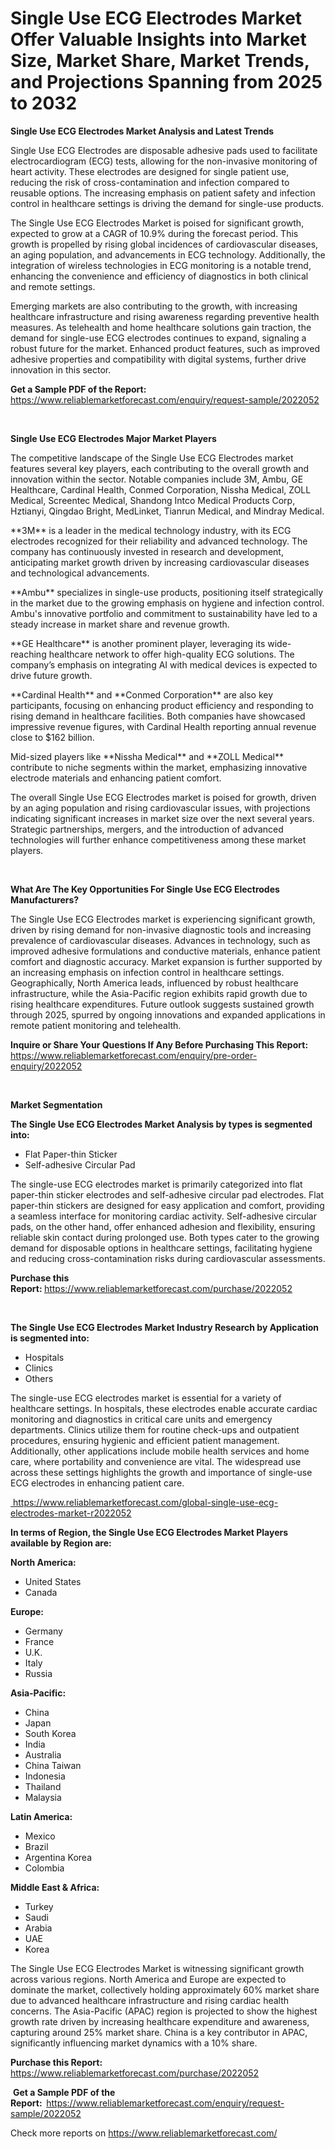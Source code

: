 <p><h1>Single Use ECG Electrodes Market Offer Valuable Insights into Market Size, Market Share, Market Trends, and Projections Spanning from 2025 to 2032</h1></p><p><strong>Single Use ECG Electrodes Market Analysis and Latest Trends</strong></p>
<p><p>Single Use ECG Electrodes are disposable adhesive pads used to facilitate electrocardiogram (ECG) tests, allowing for the non-invasive monitoring of heart activity. These electrodes are designed for single patient use, reducing the risk of cross-contamination and infection compared to reusable options. The increasing emphasis on patient safety and infection control in healthcare settings is driving the demand for single-use products.</p><p>The Single Use ECG Electrodes Market is poised for significant growth, expected to grow at a CAGR of 10.9% during the forecast period. This growth is propelled by rising global incidences of cardiovascular diseases, an aging population, and advancements in ECG technology. Additionally, the integration of wireless technologies in ECG monitoring is a notable trend, enhancing the convenience and efficiency of diagnostics in both clinical and remote settings.</p><p>Emerging markets are also contributing to the growth, with increasing healthcare infrastructure and rising awareness regarding preventive health measures. As telehealth and home healthcare solutions gain traction, the demand for single-use ECG electrodes continues to expand, signaling a robust future for the market. Enhanced product features, such as improved adhesive properties and compatibility with digital systems, further drive innovation in this sector.</p></p>
<p><strong>Get a Sample PDF of the Report:&nbsp;</strong> <a href="https://www.reliablemarketforecast.com/enquiry/request-sample/2022052?utm_campaign=3528&utm_medium=2&utm_source=Github&utm_content=ia&utm_term=29032025&utm_id=single-use-ecg-electrodes">https://www.reliablemarketforecast.com/enquiry/request-sample/2022052</a></p>
<p>&nbsp;</p>
<p><strong>Single Use ECG Electrodes Major Market Players</strong></p>
<p><p>The competitive landscape of the Single Use ECG Electrodes market features several key players, each contributing to the overall growth and innovation within the sector. Notable companies include 3M, Ambu, GE Healthcare, Cardinal Health, Conmed Corporation, Nissha Medical, ZOLL Medical, Screentec Medical, Shandong Intco Medical Products Corp, Hztianyi, Qingdao Bright, MedLinket, Tianrun Medical, and Mindray Medical.</p><p>**3M** is a leader in the medical technology industry, with its ECG electrodes recognized for their reliability and advanced technology. The company has continuously invested in research and development, anticipating market growth driven by increasing cardiovascular diseases and technological advancements.</p><p>**Ambu** specializes in single-use products, positioning itself strategically in the market due to the growing emphasis on hygiene and infection control. Ambu's innovative portfolio and commitment to sustainability have led to a steady increase in market share and revenue growth.</p><p>**GE Healthcare** is another prominent player, leveraging its wide-reaching healthcare network to offer high-quality ECG solutions. The company’s emphasis on integrating AI with medical devices is expected to drive future growth.</p><p>**Cardinal Health** and **Conmed Corporation** are also key participants, focusing on enhancing product efficiency and responding to rising demand in healthcare facilities. Both companies have showcased impressive revenue figures, with Cardinal Health reporting annual revenue close to $162 billion.</p><p>Mid-sized players like **Nissha Medical** and **ZOLL Medical** contribute to niche segments within the market, emphasizing innovative electrode materials and enhancing patient comfort.</p><p>The overall Single Use ECG Electrodes market is poised for growth, driven by an aging population and rising cardiovascular issues, with projections indicating significant increases in market size over the next several years. Strategic partnerships, mergers, and the introduction of advanced technologies will further enhance competitiveness among these market players.</p></p>
<p>&nbsp;</p>
<p><strong>What Are The Key Opportunities For Single Use ECG Electrodes Manufacturers?</strong></p>
<p><p>The Single Use ECG Electrodes market is experiencing significant growth, driven by rising demand for non-invasive diagnostic tools and increasing prevalence of cardiovascular diseases. Advances in technology, such as improved adhesive formulations and conductive materials, enhance patient comfort and diagnostic accuracy. Market expansion is further supported by an increasing emphasis on infection control in healthcare settings. Geographically, North America leads, influenced by robust healthcare infrastructure, while the Asia-Pacific region exhibits rapid growth due to rising healthcare expenditures. Future outlook suggests sustained growth through 2025, spurred by ongoing innovations and expanded applications in remote patient monitoring and telehealth.</p></p>
<p><strong>Inquire or Share Your Questions If Any Before Purchasing This Report:</strong> <a href="https://www.reliablemarketforecast.com/enquiry/pre-order-enquiry/2022052?utm_campaign=3528&utm_medium=2&utm_source=Github&utm_content=ia&utm_term=29032025&utm_id=single-use-ecg-electrodes">https://www.reliablemarketforecast.com/enquiry/pre-order-enquiry/2022052</a></p>
<p>&nbsp;</p>
<p><strong>Market Segmentation</strong></p>
<p><strong>The Single Use ECG Electrodes Market Analysis by types is segmented into:</strong></p>
<p><ul><li>Flat Paper-thin Sticker</li><li>Self-adhesive Circular Pad</li></ul></p>
<p><p>The single-use ECG electrodes market is primarily categorized into flat paper-thin sticker electrodes and self-adhesive circular pad electrodes. Flat paper-thin stickers are designed for easy application and comfort, providing a seamless interface for monitoring cardiac activity. Self-adhesive circular pads, on the other hand, offer enhanced adhesion and flexibility, ensuring reliable skin contact during prolonged use. Both types cater to the growing demand for disposable options in healthcare settings, facilitating hygiene and reducing cross-contamination risks during cardiovascular assessments.</p></p>
<p><strong>Purchase this Report:&nbsp;</strong><a href="https://www.reliablemarketforecast.com/purchase/2022052?utm_campaign=3528&utm_medium=2&utm_source=Github&utm_content=ia&utm_term=29032025&utm_id=single-use-ecg-electrodes">https://www.reliablemarketforecast.com/purchase/2022052</a></p>
<p>&nbsp;</p>
<p><strong>The Single Use ECG Electrodes Market Industry Research by Application is segmented into:</strong></p>
<p><ul><li>Hospitals</li><li>Clinics</li><li>Others</li></ul></p>
<p><p>The single-use ECG electrodes market is essential for a variety of healthcare settings. In hospitals, these electrodes enable accurate cardiac monitoring and diagnostics in critical care units and emergency departments. Clinics utilize them for routine check-ups and outpatient procedures, ensuring hygienic and efficient patient management. Additionally, other applications include mobile health services and home care, where portability and convenience are vital. The widespread use across these settings highlights the growth and importance of single-use ECG electrodes in enhancing patient care.</p></p>
<p><a href="https://www.reliablemarketforecast.com/global-single-use-ecg-electrodes-market-r2022052?utm_campaign=3528&utm_medium=2&utm_source=Github&utm_content=ia&utm_term=29032025&utm_id=single-use-ecg-electrodes">&nbsp;https://www.reliablemarketforecast.com/global-single-use-ecg-electrodes-market-r2022052</a></p>
<p><strong>In terms of Region, the Single Use ECG Electrodes Market Players available by Region are:</strong></p>
<p>
    <p> <strong> North America: </strong>
        <ul>
            <li>United States</li>
            <li>Canada</li>
        </ul>
        </p> 
    <p> <strong> Europe: </strong>
        <ul>
            <li>Germany</li>
            <li>France</li>
            <li>U.K.</li>
            <li>Italy</li>
            <li>Russia</li>
        </ul>
        </p> 
    <p> <strong> Asia-Pacific: </strong>
        <ul>
            <li>China</li>
            <li>Japan</li>
            <li>South Korea</li>
            <li>India</li>
            <li>Australia</li>
            <li>China Taiwan</li>
            <li>Indonesia</li>
            <li>Thailand</li>
            <li>Malaysia</li>
        </ul>
        </p> 
    <p> <strong> Latin America: </strong>
        <ul>
            <li>Mexico</li>
            <li>Brazil</li>
            <li>Argentina Korea</li>
            <li>Colombia</li>
        </ul>
        </p> 
    <p> <strong> Middle East & Africa: </strong>
        <ul>
            <li>Turkey</li>
            <li>Saudi</li>
            <li>Arabia</li>
            <li>UAE</li>
            <li>Korea</li>
        </ul>
    </p>
    </p>
<p><p>The Single Use ECG Electrodes Market is witnessing significant growth across various regions. North America and Europe are expected to dominate the market, collectively holding approximately 60% market share due to advanced healthcare infrastructure and rising cardiac health concerns. The Asia-Pacific (APAC) region is projected to show the highest growth rate driven by increasing healthcare expenditure and awareness, capturing around 25% market share. China is a key contributor in APAC, significantly influencing market dynamics with a 10% share.</p></p>
<p><strong>Purchase this Report: </strong><a href="https://www.reliablemarketforecast.com/purchase/2022052?utm_campaign=3528&utm_medium=2&utm_source=Github&utm_content=ia&utm_term=29032025&utm_id=single-use-ecg-electrodes">https://www.reliablemarketforecast.com/purchase/2022052</a></p>
<p>&nbsp;<strong>Get a Sample PDF of the Report:&nbsp;&nbsp;</strong><a href="https://www.reliablemarketforecast.com/enquiry/request-sample/2022052?utm_campaign=3528&utm_medium=2&utm_source=Github&utm_content=ia&utm_term=29032025&utm_id=single-use-ecg-electrodes">https://www.reliablemarketforecast.com/enquiry/request-sample/2022052</a></p>
<p><strong></strong></p>
<p>Check more reports on <a href="https://www.reliablemarketforecast.com/?utm_campaign=3528&utm_medium=2&utm_source=Github&utm_content=ia&utm_term=29032025&utm_id=single-use-ecg-electrodes">https://www.reliablemarketforecast.com/</a></p>
